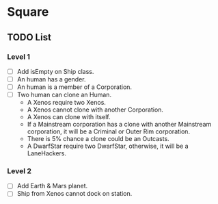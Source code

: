 # Square

## TODO List

### Level 1

- [ ] Add isEmpty on Ship class.
- [ ] An human has a gender.
- [ ] An human is a member of a Corporation.
- [ ] Two human can clone an Human.
   * A Xenos require two Xenos.
   * A Xenos cannot clone with another Corporation.
   * A Xenos can clone with itself.
   * If a Mainstream corporation has a clone with another Mainstream corporation, it will be a Criminal or Outer Rim corporation.
   * There is 5% chance a clone could be an Outcasts.
   * A DwarfStar require two DwarfStar, otherwise, it will be a LaneHackers.
 
### Level 2

- [ ] Add Earth & Mars planet.
- [ ] Ship from Xenos cannot dock on station.
